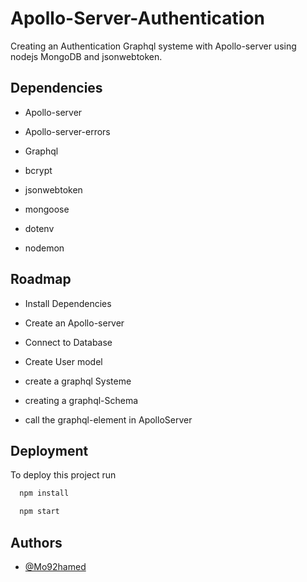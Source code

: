 
# Apollo-Server-Authentication 

Creating an Authentication Graphql systeme with Apollo-server   using  nodejs MongoDB and jsonwebtoken. 



## Dependencies

- Apollo-server

- Apollo-server-errors

- Graphql

- bcrypt

- jsonwebtoken

- mongoose

- dotenv

- nodemon

## Roadmap

- Install Dependencies

- Create an Apollo-server

- Connect to Database

- Create User model

- create a graphql Systeme
  
   
- creating a graphql-Schema 

- call the graphql-element in ApolloServer


## Deployment

To deploy this project run

```bash
  npm install
```

```bash
  npm start
```


## Authors

- [@Mo92hamed](https://github.com/MO92hamed)

